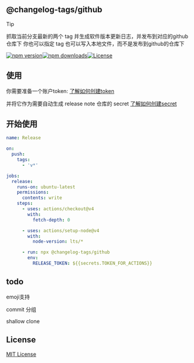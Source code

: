 ## @changelog-tags/github

> [!TIP]
> 抓取当前分支最新的两个 tag 并生成软件版本更新日志，并发布到对应的github仓库下
> 你也可以指定 tag
> 也可以写入本地文件，而不是发布到github的仓库下

[![npm version][npm-version-src]][npm-package-href][![npm downloads][npm-monthly-downloads-src]][npm-monthly-downloads-href][![License][license-src]][npm-package-href]

## 使用

你需要准备一个账户token: [了解如何创建token](https://github.com/settings/tokens)

并将它作为需要自动生成 release note 仓库的 secret [了解如何创建secret](https://docs.github.com/zh/actions/security-guides/using-secrets-in-github-actions)

## 开始使用

```yml
name: Release

on:
  push:
    tags:
      - 'v*'

jobs:
  release:
    runs-on: ubuntu-latest
    permissions:
      contents: write
    steps:
      - uses: actions/checkout@v4
        with:
          fetch-depth: 0

      - uses: actions/setup-node@v4
        with:
          node-version: lts/*

      - run: npx @changelog-tags/github
        env:
          RELEASE_TOKEN: ${{secrets.TOKEN_FOR_ACTIONS}}
```

## todo

emoji支持

commit 分组

shallow clone

## License

[MIT License](./LICENSE)

<!-- Badges -->

[npm-package-href]: https://npmjs.com/package/@changelog-tags/github
[npm-monthly-downloads-src]: https://img.shields.io/npm/dm/@changelog-tags/github.svg?style=flat-square
[npm-monthly-downloads-href]: http://npm-stat.com/charts.html?package=@changelog-tags/github&from=2024-03-16
[npm-version-src]: https://img.shields.io/npm/v/@changelog-tags/github/latest.svg?style=flat-square
[license-src]: https://img.shields.io/npm/l/@changelog-tags/github.svg?style=flat-square
